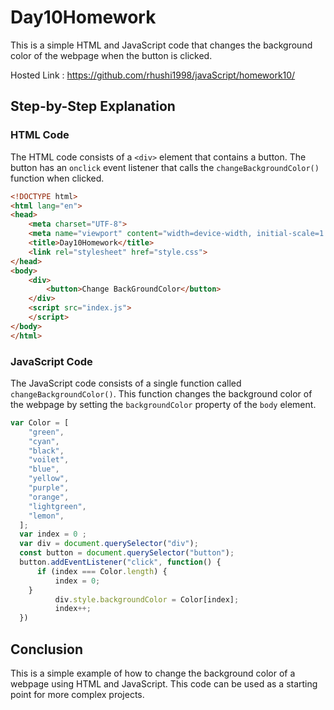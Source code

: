 
# Day10Homework

This is a simple HTML and JavaScript code that changes the background color of the webpage when the button is clicked.

Hosted Link : https://github.com/rhushi1998/javaScript/homework10/
## Step-by-Step Explanation

### HTML Code

The HTML code consists of a `<div>` element that contains a button. The button has an `onclick` event listener that calls the `changeBackgroundColor()` function when clicked.

```html
<!DOCTYPE html>
<html lang="en">
<head>
    <meta charset="UTF-8">
    <meta name="viewport" content="width=device-width, initial-scale=1.0">
    <title>Day10Homework</title>
    <link rel="stylesheet" href="style.css">
</head>
<body>
    <div>
        <button>Change BackGroundColor</button>
    </div>
    <script src="index.js">
    </script>
</body>
</html>
```

### JavaScript Code

The JavaScript code consists of a single function called `changeBackgroundColor()`. This function changes the background color of the webpage by setting the `backgroundColor` property of the `body` element.

```javascript
var Color = [
    "green",
    "cyan",
    "black",
    "voilet",
    "blue",
    "yellow",
    "purple",
    "orange",
    "lightgreen",
    "lemon",
  ];
  var index = 0 ;
  var div = document.querySelector("div");
  const button = document.querySelector("button");
  button.addEventListener("click", function() {
      if (index === Color.length) {
          index = 0;
    }
          div.style.backgroundColor = Color[index];
          index++;
  })
```

## Conclusion

This is a simple example of how to change the background color of a webpage using HTML and JavaScript. This code can be used as a starting point for more complex projects.
```
